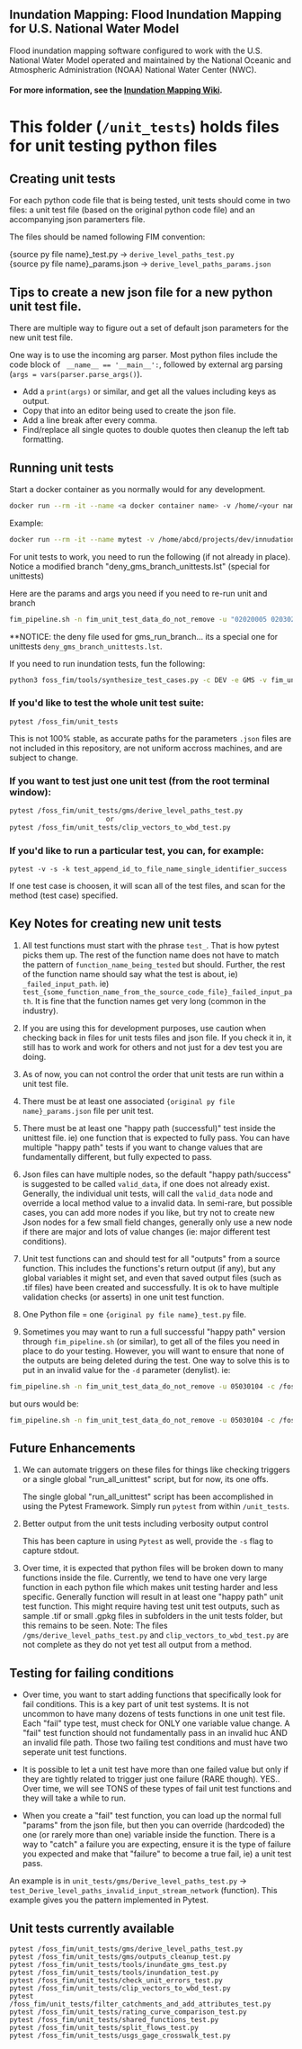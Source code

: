 ## Inundation Mapping: Flood Inundation Mapping for U.S. National Water Model

Flood inundation mapping software configured to work with the U.S. National Water Model operated and maintained by the National Oceanic and Atmospheric Administration (NOAA) National Water Center (NWC).

#### For more information, see the [Inundation Mapping Wiki](https://github.com/NOAA-OWP/inundation-mapping/wiki).

# This folder (`/unit_tests`) holds files for unit testing python files

## Creating unit tests

For each python code file that is being tested, unit tests should come in two files: a unit test file (based on the original python code file) and an accompanying json paramerters file. 

The files should be named following FIM convention:

{source py file name}_test.py ->     `derive_level_paths_test.py`  
{source py file name}_params.json -> `derive_level_paths_params.json`


## Tips to create a new json file for a new python unit test file.

There are multiple way to figure out a set of default json parameters for the new unit test file. 

One way is to use the incoming arg parser. Most python files include the code block of ` __name__ == '__main__':`, followed by external arg parsing (`args = vars(parser.parse_args()`). 
* Add a `print(args)` or similar, and get all the values including keys as output.  
* Copy that into an editor being used to create the json file.  
* Add a line break after every comma.  
* Find/replace all single quotes to double quotes then cleanup the left tab formatting.


## Running unit tests

Start a docker container as you normally would for any development. 
```bash 
docker run --rm -it --name <a docker container name> -v /home/<your name>/projects/<folder path>/:/foss_fim {your docker image name}
```
Example:
```bash 
docker run --rm -it --name mytest -v /home/abcd/projects/dev/innudation-mapping/:/foss_fim -v /abcd_share/foss_fim/outputs/:/outputs -v /abcs_share/foss_fim/:/data fim_4:dev_20220208_8eba0ee
```

For unit tests to work, you need to run the following (if not already in place).
Notice a modified branch "deny_gms_branch_unittests.lst"  (special for unittests)

Here are the params and args you need if you need to re-run unit and branch

```bash
fim_pipeline.sh -n fim_unit_test_data_do_not_remove -u "02020005 02030201 05030104" -bd /foss_fim/config/deny_gms_branch_unittests.lst -ud None -j 1 -o
```

**NOTICE: the deny file used for gms_run_branch... its a special one for unittests `deny_gms_branch_unittests.lst`.

If you need to run inundation tests, fun the following:

```bash
python3 foss_fim/tools/synthesize_test_cases.py -c DEV -e GMS -v fim_unit_test_data_do_not_remove -jh 1 -jb 1 -m /outputs/fim_unit_test_data_do_not_remove/alpha_test_metrics.csv -o
```
### If you'd like to test the whole unit test suite:
```
pytest /foss_fim/unit_tests
```

This is not 100% stable, as accurate paths for the parameters `.json` files are not included in this repository, are not uniform accross machines, and are subject to change. 
 
### If you want to test just one unit test (from the root terminal window):

```bash
pytest /foss_fim/unit_tests/gms/derive_level_paths_test.py 
						or  
pytest /foss_fim/unit_tests/clip_vectors_to_wbd_test.py
```

### If you'd like to run a particular test, you can, for example:
```
pytest -v -s -k test_append_id_to_file_name_single_identifier_success
```

If one test case is choosen, it will scan all of the test files, and scan for the method (test case) specified. 

## Key Notes for creating new unit tests
1) All test functions must start with the phrase `test_`. That is how pytest picks them up. The rest of the function name does not have to match the pattern of `function_name_being_tested` but should. Further, the rest of the function name should say what the test is about, ie) `_failed_input_path`.  ie) `test_{some_function_name_from_the_source_code_file}_failed_input_path`. It is fine that the function names get very long (common in the industry).

2) If you are using this for development purposes, use caution when checking back in files for unit tests files and json file. If you check it in, it still has to work and work for others and not just for a dev test you are doing.

3) As of now, you can not control the order that unit tests are run within a unit test file. 

4) There must be at least one associated `{original py file name}_params.json` file per unit test.

5) There must be at least one "happy path (successful)" test inside the unittest file. ie) one function that is expected to fully pass. You can have multiple "happy path" tests if you want to change values that are fundamentally different, but fully expected to pass.

6) Json files can have multiple nodes, so the default "happy path/success" is suggested to be called `valid_data`, if one does not already exist. Generally, the individual unit tests, will call the `valid_data` node and override a local method value to a invalid data. In semi-rare, but possible cases, you can add more nodes if you like, but try not to create new Json nodes for a few small field changes, generally only use a new node if there are major and lots of value changes (ie: major different test conditions).

7) Unit test functions can and should test for all "outputs" from a source function. This includes the functions's return output (if any), but any global variables it might set, and even that saved output files (such as .tif files) have been created and successfully. It is ok to have multiple validation checks (or asserts) in one unit test function.

8) One Python file = one `{original py file name}_test.py` file.

9) Sometimes you may want to run a full successful "happy path" version through `fim_pipeline.sh` (or similar), to get all of the files you need in place to do your testing. However, you will want to ensure that none of the outputs are being deleted during the test. One way to solve this is to put in an invalid value for the `-d` parameter (denylist). 
ie:
```bash
fim_pipeline.sh -n fim_unit_test_data_do_not_remove -u 05030104 -c /foss_fim/config/params_template.env -j 1 -d /foss_fim/config/deny_gms_unit_default.lst -o
```
but ours would be:
```bash 
fim_pipeline.sh -n fim_unit_test_data_do_not_remove -u 05030104 -c /foss_fim/config/params_template.env -j 1 -d no_list -o
```

## Future Enhancements
1) We can automate triggers on these files for things like checking triggers or a single global "run_all_unittest" script, but for now, its one offs.

	The single global "run_all_unittest" script has been accomplished in using the Pytest Framework. Simply run `pytest` from within `/unit_tests`. 

2) Better output from the unit tests including verbosity output control

	This has been capture in using `Pytest` as well, provide the `-s` flag to capture stdout.

3) Over time, it is expected that python files will be broken down to many functions inside the file. Currently, we tend to have one very large function in each python file which makes unit testing harder and less specific. Generally function will result in at least one "happy path" unit test function. This might require having test unit test outputs, such as sample .tif or small .gpkg files in subfolders in the unit tests folder, but this remains to be seen. Note: The files `/gms/derive_level_paths_test.py` and `clip_vectors_to_wbd_test.py` are not complete as they do not yet test all output from a method.


## Testing for failing conditions
- Over time, you want to start adding functions that specifically look for fail conditions. This is a key part of unit test systems. It is not uncommon to have many dozens of tests functions in one unit test file. Each "fail" type test, must check for ONLY one variable value change. A "fail" test function should not fundamentally pass in an invalid huc AND an invalid file path.  Those two failing test conditions and must have two seperate unit test functions. 

- It is possible to let a unit test have more than one failed value but only if they are tightly related to trigger just one failure (RARE though). YES.. Over time, we will see TONS of these types of fail unit test functions and they will take a while to run.

- When you create a "fail" test function, you can load up the normal full "params" from the json file, but then you can override (hardcoded) the one (or rarely more than one) variable inside the function. There is a way to "catch" a failure you are expecting, ensure it is the type of failure you expected and make that "failure" to become a true fail, ie) a unit test pass. 

An example is in `unit_tests/gms/Derive_level_paths_test.py` -> `test_Derive_level_paths_invalid_input_stream_network` (function). This example gives you the pattern implemented in Pytest.

## Unit tests currently available
```
pytest /foss_fim/unit_tests/gms/derive_level_paths_test.py  
pytest /foss_fim/unit_tests/gms/outputs_cleanup_test.py  
pytest /foss_fim/unit_tests/tools/inundate_gms_test.py  
pytest /foss_fim/unit_tests/tools/inundation_test.py  
pytest /foss_fim/unit_tests/check_unit_errors_test.py  
pytest /foss_fim/unit_tests/clip_vectors_to_wbd_test.py  
pytest /foss_fim/unit_tests/filter_catchments_and_add_attributes_test.py  
pytest /foss_fim/unit_tests/rating_curve_comparison_test.py  
pytest /foss_fim/unit_tests/shared_functions_test.py  
pytest /foss_fim/unit_tests/split_flows_test.py  
pytest /foss_fim/unit_tests/usgs_gage_crosswalk_test.py  
```
